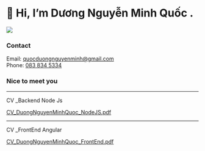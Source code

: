 <h1>👋 Hi, I’m Dương Nguyễn Minh Quốc .</h1>
<img src="https://user-images.githubusercontent.com/51302285/148805818-84de7335-6d3f-4f98-a046-9c1dc978deec.png">
<h3>Contact</h3>
Email: <a href="mailto:quocduongnguyenminh@gmail.com">quocduongnguyenminh@gmail.com</a> <br>
Phone: <a href="tel:8438345334">083 834 5334</a>



<h3>Nice to meet you </h3>


<!---
quocminh13042000/quocminh13042000 is a ✨ special ✨ repository because its `README.md` (this file) appears on your GitHub profile.
You can click the Preview link to take a look at your changes.
--->

<hr>
CV _Backend Node Js

[CV_DuongNguyenMinhQuoc_NodeJS.pdf](https://github.com/quocminh13042000/quocminh13042000/files/7840371/CV_DuongNguyenMinhQuoc_NodeJS.pdf)

<hr>
CV _FrontEnd Angular


[CV_DuongNguyenMinhQuoc_FrontEnd.pdf](https://github.com/quocminh13042000/quocminh13042000/files/7867906/CV_DuongNguyenMinhQuoc_FrontEnd.pdf)

